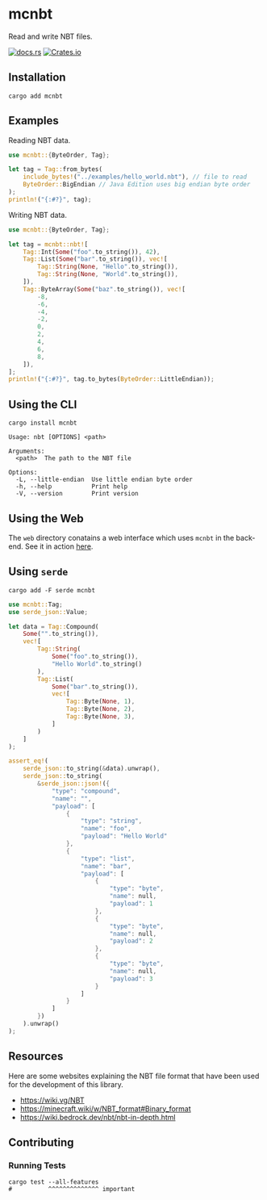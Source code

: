 # mcnbt

Read and write NBT files.

[![docs.rs](https://img.shields.io/docsrs/mcnbt/latest)](https://docs.rs/mcnbt/latest/mcnbt/)
[![Crates.io](https://img.shields.io/crates/v/mcnbt)](https://crates.io/crates/mcnbt)


## Installation

```console
cargo add mcnbt
```


## Examples

Reading NBT data.

```rust
use mcnbt::{ByteOrder, Tag};

let tag = Tag::from_bytes(
    include_bytes!("../examples/hello_world.nbt"), // file to read
    ByteOrder::BigEndian // Java Edition uses big endian byte order
);
println!("{:#?}", tag);
```

Writing NBT data.

```rust
use mcnbt::{ByteOrder, Tag};

let tag = mcnbt::nbt![
    Tag::Int(Some("foo".to_string()), 42),
    Tag::List(Some("bar".to_string()), vec![
        Tag::String(None, "Hello".to_string()),
        Tag::String(None, "World".to_string()),
    ]),
    Tag::ByteArray(Some("baz".to_string()), vec![
        -8,
        -6,
        -4,
        -2,
        0,
        2,
        4,
        6,
        8,
    ]),
];
println!("{:#?}", tag.to_bytes(ByteOrder::LittleEndian));
```


## Using the CLI

```console
cargo install mcnbt
```

```text
Usage: nbt [OPTIONS] <path>

Arguments:
  <path>  The path to the NBT file

Options:
  -L, --little-endian  Use little endian byte order
  -h, --help           Print help
  -V, --version        Print version
```


## Using the Web

The `web` directory conatains a web interface which uses `mcnbt` in the back-end.
See it in action [here](https://phoenixr-codes.github.io/mcnbt/).


## Using `serde`

```console
cargo add -F serde mcnbt
```

```rust
use mcnbt::Tag;
use serde_json::Value;

let data = Tag::Compound(
    Some("".to_string()),
    vec![
        Tag::String(
            Some("foo".to_string()),
            "Hello World".to_string()
        ),
        Tag::List(
            Some("bar".to_string()),
            vec![
                Tag::Byte(None, 1),
                Tag::Byte(None, 2),
                Tag::Byte(None, 3),
            ]
        )
    ]
);

assert_eq!(
    serde_json::to_string(&data).unwrap(),
    serde_json::to_string(
        &serde_json::json!({
            "type": "compound",
            "name": "",
            "payload": [
                {
                    "type": "string",
                    "name": "foo",
                    "payload": "Hello World"
                },
                {
                    "type": "list",
                    "name": "bar",
                    "payload": [
                        {
                            "type": "byte",
                            "name": null,
                            "payload": 1
                        },
                        {
                            "type": "byte",
                            "name": null,
                            "payload": 2
                        },
                        {
                            "type": "byte",
                            "name": null,
                            "payload": 3
                        }
                    ]
                }
            ]
        })
    ).unwrap()
);
```


## Resources

Here are some websites explaining the NBT file format that have been used for the
development of this library.

- <https://wiki.vg/NBT>
- <https://minecraft.wiki/w/NBT_format#Binary_format>
- <https://wiki.bedrock.dev/nbt/nbt-in-depth.html>


## Contributing

### Running Tests

```console
cargo test --all-features
#          ^^^^^^^^^^^^^^ important
```
